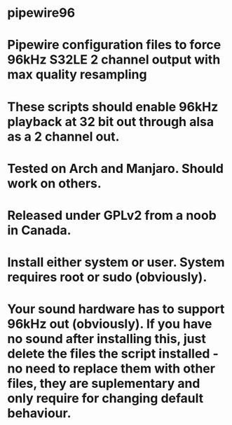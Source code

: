 # pipewire96
# Pipewire configuration files to force 96kHz S32LE 2 channel output with max quality resampling
# These scripts should enable 96kHz playback at 32 bit out through alsa as a 2 channel out.
# Tested on Arch and Manjaro.  Should work on others.  
# Released under GPLv2 from a noob in Canada.
# Install either system or user.  System requires root or sudo (obviously).
# Your sound hardware has to support 96kHz out (obviously).  If you have no sound after installing this, just delete the files the script installed - no need to replace them with other files, they are suplementary and only require for changing default behaviour.
